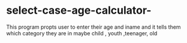 # select-case-age-calculator-
This program propts user to enter their age and iname and it tells them which category they are in maybe child , youth ,teenager, old 
